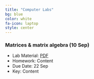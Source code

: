 ```yaml
---
title: "Computer Labs"
bg: blue
color: white
fa-icon: laptop
style: center
---
```


### Matrices & matrix algebra (10 Sep)

- Lab Material: [PDF]("../files/rmarkdown_example.Rmd")
- Homework: Content
- Due Date: 22 Sep
- Key: Content
